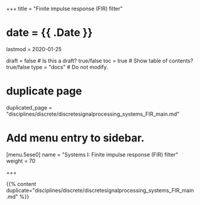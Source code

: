 +++
title = "Finite impulse response (FIR) filter"

# date = {{ .Date }}
lastmod = 2020-01-25

draft = false  # Is this a draft? true/false
toc = true  # Show table of contents? true/false
type = "docs"  # Do not modify.

# duplicate page
duplicated_page = "disciplines/discrete/discretesignalprocessing_systems_FIR_main.md"

# Add menu entry to sidebar.
[menu.5ese0]
name = "Systems I: Finite impulse response (FIR) filter"
weight = 70

+++

{{% content duplicate="disciplines/discrete/discretesignalprocessing_systems_FIR_main.md" %}}

